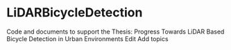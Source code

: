 # LiDARBicycleDetection
Code and documents to support the Thesis: Progress Towards LiDAR Based Bicycle Detection in Urban Environments Edit Add topics
